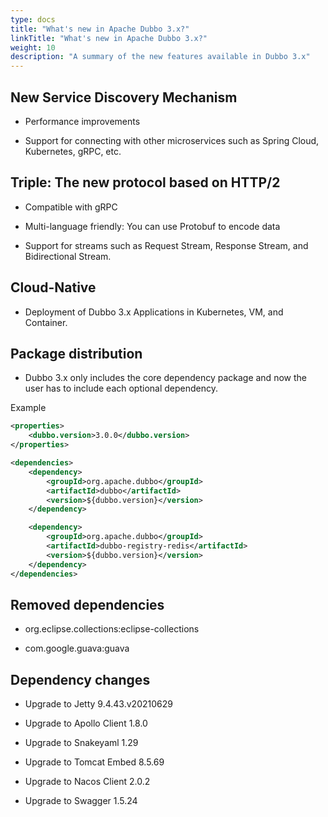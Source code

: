 ```yaml
---
type: docs
title: "What's new in Apache Dubbo 3.x?"
linkTitle: "What's new in Apache Dubbo 3.x?"
weight: 10
description: "A summary of the new features available in Dubbo 3.x"
---
```



## New Service Discovery Mechanism

* Performance improvements 

* Support for connecting with other microservices such as Spring Cloud, Kubernetes, gRPC, etc.

## Triple: The new protocol based on HTTP/2

* Compatible with gRPC

* Multi-language friendly: You can use Protobuf to encode data

* Support for streams such as Request Stream, Response Stream, and Bidirectional Stream.

## Cloud-Native 

* Deployment of Dubbo 3.x Applications in Kubernetes, VM, and Container.

## Package distribution

* Dubbo 3.x only includes the core dependency package and now the user has to include each optional dependency.

Example

```xml
<properties>
    <dubbo.version>3.0.0</dubbo.version>
</properties>

<dependencies>
    <dependency>
        <groupId>org.apache.dubbo</groupId>
        <artifactId>dubbo</artifactId>
        <version>${dubbo.version}</version>
    </dependency>

    <dependency>
        <groupId>org.apache.dubbo</groupId>
        <artifactId>dubbo-registry-redis</artifactId>
        <version>${dubbo.version}</version>
    </dependency>
</dependencies>
```

## Removed dependencies

* org.eclipse.collections:eclipse-collections 

* com.google.guava:guava

## Dependency changes

* Upgrade to Jetty 9.4.43.v20210629

*  Upgrade to Apollo Client 1.8.0

*  Upgrade to Snakeyaml 1.29

*  Upgrade to Tomcat Embed 8.5.69

*  Upgrade to Nacos Client 2.0.2

*  Upgrade to Swagger 1.5.24
